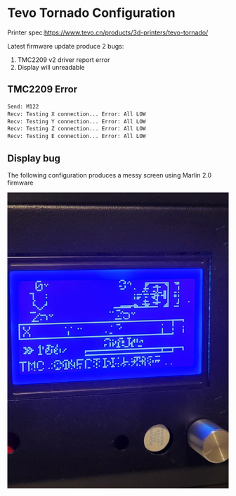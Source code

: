 # Tevo Tornado Configuration

Printer spec:https://www.tevo.cn/products/3d-printers/tevo-tornado/

Latest firmware update produce 2 bugs:

1. TMC2209 v2 driver report error
1. Display will unreadable

## TMC2209 Error

```sh
Send: M122
Recv: Testing X connection... Error: All LOW
Recv: Testing Y connection... Error: All LOW
Recv: Testing Z connection... Error: All LOW
Recv: Testing E connection... Error: All LOW
```

## Display bug

The following configuration produces a messy screen using Marlin 2.0 firmware

![image](./screen.jpg)
